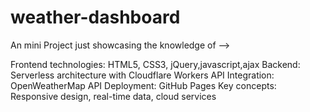 # weather-dashboard

An mini Project just showcasing the knowledge of -->

Frontend technologies: HTML5, CSS3, jQuery,javascript,ajax
Backend: Serverless architecture with Cloudflare Workers
API Integration: OpenWeatherMap API
Deployment: GitHub Pages
Key concepts: Responsive design, real-time data, cloud services
